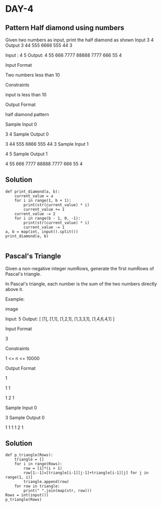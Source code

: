# DAY-4 
## Pattern Half diamond using numbers
Given two numbers as input, print the half diamond as shown Input 3 4 Output 3 44 555 6666 555 44 3

Input : 4 5 Output: 4 55 666 7777 88888 7777 666 55 4

Input Format

Two numbers less than 10

Constraints

input is less than 10

Output Format

half diamond pattern

Sample Input 0

3 4
Sample Output 0

3
44
555
6666
555
44
3
Sample Input 1

4 5
Sample Output 1

4
55
666
7777
88888
7777
666
55
4

## Solution
```
def print_diamond(a, b):
    current_value = a
    for i in range(1, b + 1):
        print(str(current_value) * i)
        current_value += 1
    current_value -= 2
    for i in range(b - 1, 0, -1):
        print(str(current_value) * i)
        current_value -= 1
a, b = map(int, input().split())
print_diamond(a, b)


```


## Pascal's Triangle 
Given a non-negative integer numRows, generate the first numRows of Pascal's triangle.

In Pascal's triangle, each number is the sum of the two numbers directly above it.

Example:

image

Input: 5 Output: [ [1], [1,1], [1,2,1], [1,3,3,1], [1,4,6,4,1] ]

Input Format

3

Constraints

1 <= n <= 10000

Output Format

1

1 1

1 2 1

Sample Input 0

3
Sample Output 0

1
1 1
1 2 1

## Solution
```
def p_triangle(Rows):
    triangle = []
    for i in range(Rows):
        row = [1]*(i + 1)
        row[1:-1]=[triangle[i-1][j-1]+triangle[i-1][j] for j in range(1, i)]
        triangle.append(row)
    for row in triangle:
        print(" ".join(map(str, row)))
Rows = int(input())
p_triangle(Rows)

```
​
